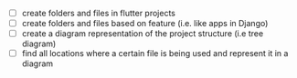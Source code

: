- [ ] create folders and files in flutter projects
- [ ] create folders and files based on feature (i.e. like apps in Django)
- [ ] create a diagram representation of the project structure (i.e tree diagram)
- [ ] find all locations where a certain file is being used and represent it in a diagram